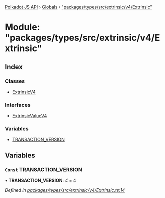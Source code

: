 [Polkadot JS API](../README.md) › [Globals](../globals.md) › ["packages/types/src/extrinsic/v4/Extrinsic"](_packages_types_src_extrinsic_v4_extrinsic_.md)

# Module: "packages/types/src/extrinsic/v4/Extrinsic"

## Index

### Classes

* [ExtrinsicV4](../classes/_packages_types_src_extrinsic_v4_extrinsic_.extrinsicv4.md)

### Interfaces

* [ExtrinsicValueV4](../interfaces/_packages_types_src_extrinsic_v4_extrinsic_.extrinsicvaluev4.md)

### Variables

* [TRANSACTION_VERSION](_packages_types_src_extrinsic_v4_extrinsic_.md#const-transaction_version)

## Variables

### `Const` TRANSACTION_VERSION

• **TRANSACTION_VERSION**: *4* = 4

*Defined in [packages/types/src/extrinsic/v4/Extrinsic.ts:14](https://github.com/polkadot-js/api/blob/a8d1dd063/packages/types/src/extrinsic/v4/Extrinsic.ts#L14)*
